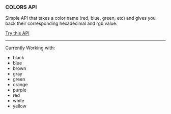 ### COLORS API
Simple API that takes a color name (red, blue, green, etc) and gives you back their corresponding hexadecimal and rgb value.

[Try this API](https://koltuz-colors-api.herokuapp.com/)

---

Currently Working with:

- black
- blue
- brown
- gray
- green
- orange
- purple
- red
- white
- yellow